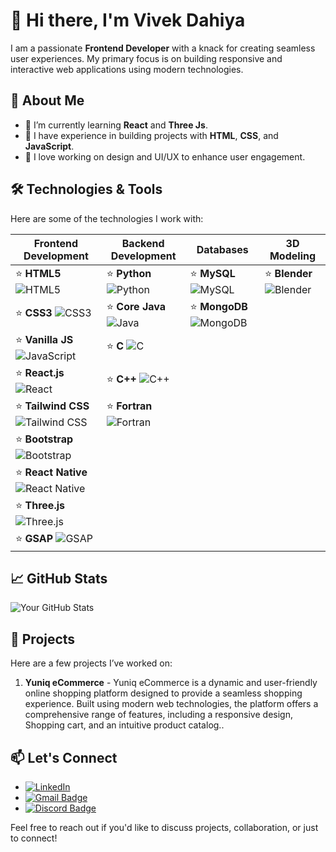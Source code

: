 # 👋 Hi there, I'm Vivek Dahiya

I am a passionate **Frontend Developer** with a knack for creating seamless user experiences. My primary focus is on building responsive and interactive web applications using modern technologies.

## 🚀 About Me
- 🌱 I’m currently learning **React** and **Three Js**.
- 💼 I have experience in building projects with **HTML**, **CSS**, and **JavaScript**.
- 🎨 I love working on design and UI/UX to enhance user engagement.

## 🛠️ Technologies & Tools
Here are some of the technologies I work with:

| Frontend Development                                       | Backend Development                                       | Databases                  | 3D Modeling                      |
|-----------------------------------------------------------|----------------------------------------------------------|---------------------------|----------------------------------|
| ⭐ **HTML5** ![HTML5](https://img.shields.io/badge/HTML5-E34F26?style=flat-square&logo=html5&logoColor=white)  | ⭐ **Python** ![Python](https://img.shields.io/badge/Python-3776AB?style=flat-square&logo=python&logoColor=white) | ⭐ **MySQL** ![MySQL](https://img.shields.io/badge/MySQL-4479A1?style=flat-square&logo=mysql&logoColor=white) | ⭐ **Blender** ![Blender](https://img.shields.io/badge/Blender-F5792A?style=flat-square&logo=blender&logoColor=white) |
| ⭐ **CSS3** ![CSS3](https://img.shields.io/badge/CSS3-1572B6?style=flat-square&logo=css3&logoColor=white)       | ⭐ **Core Java** ![Java](https://img.shields.io/badge/Java-E34F26?style=flat-square&logo=java&logoColor=white) | ⭐ **MongoDB** ![MongoDB](https://img.shields.io/badge/MongoDB-47A248?style=flat-square&logo=mongodb&logoColor=white) |                                  |
| ⭐ **Vanilla JS** ![JavaScript](https://img.shields.io/badge/JavaScript-F7DF1E?style=flat-square&logo=javascript&logoColor=black) | ⭐ **C** ![C](https://img.shields.io/badge/C-A8B400?style=flat-square&logo=c&logoColor=white) |                           |                                  |
| ⭐ **React.js** ![React](https://img.shields.io/badge/React-61DAFB?style=flat-square&logo=react&logoColor=black) | ⭐ **C++** ![C++](https://img.shields.io/badge/C++-00599C?style=flat-square&logo=c%2B%2B&logoColor=white) |                           |                                  |
| ⭐ **Tailwind CSS** ![Tailwind CSS](https://img.shields.io/badge/Tailwind_CSS-38B2AC?style=flat-square&logo=tailwind-css&logoColor=white) | ⭐ **Fortran** ![Fortran](https://img.shields.io/badge/Fortran-005C9A?style=flat-square&logo=fortran&logoColor=white) |                           |                                  |
| ⭐ **Bootstrap** ![Bootstrap](https://img.shields.io/badge/Bootstrap-563D7C?style=flat-square&logo=bootstrap&logoColor=white) |                                                          |                           |                                  |
| ⭐ **React Native** ![React Native](https://img.shields.io/badge/React_Native-61DAFB?style=flat-square&logo=react-native&logoColor=black) |                                                          |                           |                                  |
| ⭐ **Three.js** ![Three.js](https://img.shields.io/badge/Three.js-000000?style=flat-square&logo=three.js&logoColor=white) |                                                          |                           |                                  |
| ⭐ **GSAP** ![GSAP](https://img.shields.io/badge/GSAP-88CC00?style=flat-square&logo=greensock&logoColor=white) |                                                          |                           |                                  |


## 📈 GitHub Stats
![Your GitHub Stats](https://github-readme-stats.vercel.app/api?username=VivekDahiya06&show_icons=true&theme=radical)

## 🌟 Projects
Here are a few projects I’ve worked on:

1. **Yuniq eCommerce** - Yuniq eCommerce is a dynamic and user-friendly online shopping platform designed to provide a seamless shopping experience. Built using modern web technologies, the platform offers a comprehensive range of features, including a responsive design, Shopping cart, and an intuitive product catalog..

## 📫 Let's Connect
- [![LinkedIn](https://img.shields.io/badge/LinkedIn-0A66C2?style=flat&logo=linkedin&logoColor=white)](https://www.linkedin.com/in/vivek-dahiya-176ba6226?utm_source=share&utm_campaign=share_via&utm_content=profile&utm_medium=android_app)
- [![Gmail Badge](https://img.shields.io/badge/-Gmail-red?style=flat-square&logo=Gmail&logoColor=white&link=mailto:your.email@example.com)](mailto:vivekdahiya312@gmail.com)
- [![Discord Badge](https://img.shields.io/badge/-Discord-7289DA?style=flat-square&logo=discord&logoColor=white&link=https://discord.gg/yourinvitelink)](https://discord.gg/yourinvitelink)


Feel free to reach out if you'd like to discuss projects, collaboration, or just to connect!

